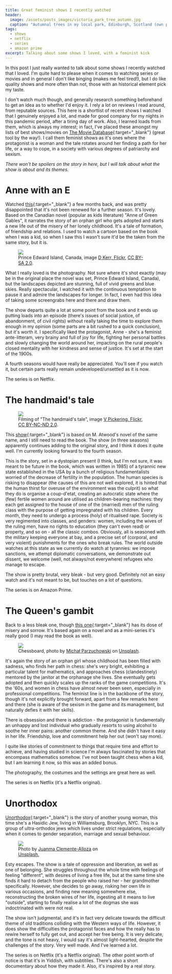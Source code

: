 ```yaml
---
title: Great feminist shows I recently watched
header:
  image: /assets/posts_images/victoria_park_tree_autumn.jpg
  caption: "Autumnal trees in my local park, Edinburgh, Scotland (own photo)."
tags:
  - shows
  - netflix
  - series
  - amazon prime
excerpt: Talking about some shows I loved, with a feminist kick
---
```


In this post I just really wanted to talk about some shows I recently watched that I loved. I'm quite hard to please when it comes to watching series or movies and in general I don't like binging (makes me feel tired!), but I do like quality shows and more often than not, those with an historical element pick my taste.

I don't watch much though, and generally research something beforehand to get an idea as to whether I'd enjoy it. I rely a lot on reviews I read around, from reputable sources. This here is a shortlist of recent shows I watched that I genuinely enjoyed a lot, and made for good company for my nights in this pandemic period, after a tiring day of work. Also, I learned loads from them, which is always my interest; in fact, I've placed these amongst my lists of best shows/movies on [The Movie Database](https://www.themoviedb.org/u/martina.physics/lists){:target="_blank"} (great tool by the way!). I call them feminist shows as it's ones where the protagonist is a woman and the tale rotates around her finding a path for her life, or a way to cope, in a society with various degrees of patriarchy and sexism.

_There won't be spoilers on the story in here, but I will talk about what the show is about and its themes._

# Anne with an E

Watched [this](https://www.themoviedb.org/tv/70785-anne){:target="_blank"} a few months back, and was pretty disappointed that it's not been renewed for a further season. It's lovely. Based on the Canadian novel (popular as kids literature) "Anne of Green Gables", it narrates the story of an orphan girl who gets adopted and starts a new life out of the misery of her lonely childhood. It's a tale of formation, of friendship and relations.
I used to watch a cartoon based on the book when I was a kid, so when I saw this I wasn't sure it'd be the taken from the same story, but it is.

<figure class="align-right" style="width: 400px">
  <img src="{{ site.url }}{{site.posts_images_path}}prince_edward_island.jpg">
  <figcaption>Prince Edward Island, Canada, image <a target="_blank" href="https://www.flickr.com/photos/dougtone/8093413042">D Kerr, Flickr</a>, <a target="_blank" href="https://creativecommons.org/licenses/by-sa/2.0/">CC BY-SA 2.0</a>.</figcaption>
</figure>

What I really loved is the photography. Not sure where it's shot exactly (may be in the original place the novel was set, Prince Edward Island, Canada), but the landscapes depicted are stunning, full of vivid greens and blue skies. Really spectacular, I watched it with the continuous temptation to pause it and admire the landscapes for longer. In fact, I even had this idea of taking some screengrabs here and there and draw them.

The show departs quite a lot at some point from the book and it ends up putting loads into an episode (there's issues of social justice, of abandonment, of civil rights) without really taking the time to explore them enough in my opinion (some parts are a bit rushed to a quick conclusion), but it's worth it. I specifically liked the protagonist, Anne - she's a feminist ante-litteram, very brainy and full of joy for life, fighting her personal battles and slowly changing the world around her, impacting on the rural people's closed mentality with her kindness and sense of justice. It's set at the start of the 1900s.

A fourth seasons would have really be appreciated. You'll see if you watch it, but certain parts really remain undeveloped/unsettled as it is now.

The series is on Netflix.

# The handmaid's tale

<figure class="align-left" style="width: 400px">
  <img src="{{ site.url }}{{site.posts_images_path}}handmaids_tale.jpg">
  <figcaption>Filming of "The handmaid's tale", image <a target="_blank" href="https://www.flickr.com/photos/vpickering/32171601077">V Pickering, Flickr</a>, <a target="_blank" href="https://creativecommons.org/licenses/by-nc-nd/2.0/">CC BY-NC-ND 2.0</a>.</figcaption>
</figure>

This [show](https://www.themoviedb.org/tv/69478-the-handmaid-s-tale){:target="_blank"} is based on M. Atwood's novel of the same name, and I still need to read the book. The show (in three seasons) apparently continues adding to the original story, and I think it does it quite well. I'm currently looking forward to the fourth season.

This is the story, set in a dystopian present (I think, but I'm not sure, it was meant to be future in the book, which was written in 1985) of a tyrannic new state established in the USA by a bunch of religious fundamentalists worried of the decrease of fertility in the population. The human species is risking to disappear (the causes of this are not well explored, it is hinted that the human thirst for overuse of the environment was the culprit) so what they do is organise a coup-d'etat, creating an autocratic state where the (few) fertile women around are utilised as children-bearing machines: they each get assigned to the house of one of the (married) men of the ruling class with the purpose of getting impregnated with his children. Every month, they need to undergo a process (holy) of ritualised rape. Society is very regimented into classes, and genders: women, including the wives of the ruling men, have no rights to education (they can't even read) or property, and so on - all the classic combos. Obviously, all is seasoned with the military keeping everyone at bay, and a precise set of (corporal, and very violent) punishments for the ones who break rules. The world outside watches at this state as we currently do watch at tyrannies: we impose sanctions, we attempt diplomatic conversations, we demonstrate out dissent, we welcome (well, not always/not everywhere) refugees who manage to escape.

The show is pretty brutal, very bleak - but very good. Definitely not an easy watch and it's not meant to be, but touches on a lot of questions.

The series is on Amazon Prime.

# The Queen's gambit

Back to a less bleak one, though [this one](https://www.themoviedb.org/tv/87739-the-queen-s-gambit){:target="_blank"} has its dose of misery and sorrow. It's based again on a novel and as a mini-series it's really good (I may read the book as well).

<figure class="align-right" style="width: 400px">
  <img src="{{ site.url }}{{site.posts_images_path}}chess.jpg">
  <figcaption>Chessboard, photo by <a target="_blank" href="https://unsplash.com/@mparzuchowski?utm_source=unsplash&amp;utm_medium=referral&amp;utm_content=creditCopyText">Michał Parzuchowski</a> on <a target="_blank" href="https://unsplash.com/s/photos/chess-queen?utm_source=unsplash&amp;utm_medium=referral&amp;utm_content=creditCopyText">Unsplash</a>.</figcaption>
</figure>

It's again the story of an orphan girl whose childhood has been filled with sadness, who finds her path in chess: she's very bright, exhibiting a particular talent for mathematics, and approaches chess (clandestinely) mentored by the janitor at the orphanage she lives. She eventually gets adopted and then quickly scales up the ranks of the game competitions. It's the '60s, and women in chess have almost never been seen, especially in professional competitions. The feminist line is in the backbone of the story, though it's not explicitly brought forward, apart from a few remarks here and there (she is aware of the sexism in the game and its management, but naturally defies it with her skills).

There is obsession and there is addiction - the protagonist is fundamentally an unhappy and lost individual who gradually resorts to using alcohol to soothe her inner pains: another common theme. And she didn't have it easy in her life. Friendship, love and commitment help her out (won't say more).

I quite like stories of commitment to things that require time and effort to achieve, and having studied in science I'm always fascinated by stories that encompass mathematics somehow. I've not been taught chess when a kid, but I am learning it now, so this was an added bonus.

The photography, the costumes and the settings are great here as well.

The series is on Netflix (it's a Netflix original).

# Unorthodox

[Unorthodox](https://www.themoviedb.org/tv/99581-unorthodox){:target="_blank"} is the story of another young woman, this time she's a Hasidic Jew, living in Williamsburg, Brooklyn, NYC. This is a group of ultra-orthodox jews which lives under strict regulations, especially when it comes to gender separation, marriage and sexual behaviour.

<figure class="align-left" style="width: 300px">
  <img src="{{ site.url }}{{site.posts_images_path}}ultraorthodox_jews.jpg">
  <figcaption><span>Photo by <a target="_blank" href="https://unsplash.com/@juanmacllas?utm_source=unsplash&amp;utm_medium=referral&amp;utm_content=creditCopyText">Juanma Clemente-Alloza</a> on <a target="_blank" href="https://unsplash.com/s/photos/heredi-jews?utm_source=unsplash&amp;utm_medium=referral&amp;utm_content=creditCopyText">Unsplash.</a></span></figcaption>
</figure>

Esty escapes. The show is a tale of oppression and liberation, as well as one of belonging. She struggles throughout the whole time with feelings of feeling "different", with desires of living a free life, but at the same time she finds it hard to detach from the people who raised her - her grandmother specifically. However, she decides to go away, risking her own life in various occasions, and finding new meaning somewhere else, reconstructing the broken wires of her life, ingesting all it means to live "outside", starting to finally realise a lot of the dogmas she was indoctrinated with were not real.

The show isn't judgmental, and it's in fact very delicate towards the difficult theme of old traditions colliding with the Western ways of life. However, it does show the difficulties the protagonist faces and how the really has to rewire herself to fully get out, and accept her free being. It is very delicate, and the tone is not heavy, I would say it's almost light-hearted, despite the challenges of the story. Very well made. And I've learned a lot.

The series is on Netflix (it's a Netflix original). The other point worth of notice is that it's in Yiddish, with subtitiles. There's also a short documentary about how they made it. Also, it's inspired by a real story.
